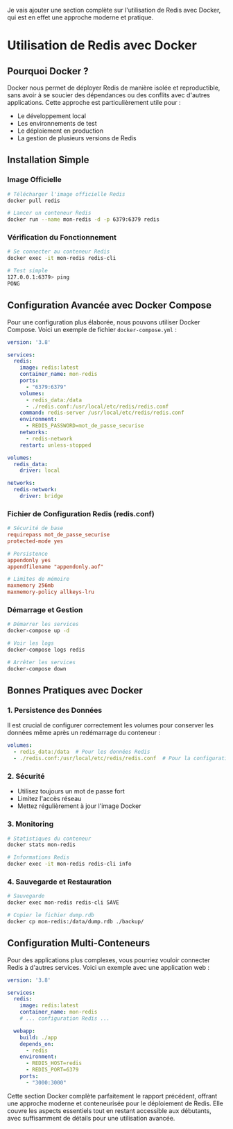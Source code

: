 Je vais ajouter une section complète sur l'utilisation de Redis avec Docker, qui est en effet une approche moderne et pratique.

# Utilisation de Redis avec Docker

## Pourquoi Docker ?
Docker nous permet de déployer Redis de manière isolée et reproductible, sans avoir à se soucier des dépendances ou des conflits avec d'autres applications. Cette approche est particulièrement utile pour :
- Le développement local
- Les environnements de test
- Le déploiement en production
- La gestion de plusieurs versions de Redis

## Installation Simple

### Image Officielle
```bash
# Télécharger l'image officielle Redis
docker pull redis

# Lancer un conteneur Redis
docker run --name mon-redis -d -p 6379:6379 redis
```

### Vérification du Fonctionnement
```bash
# Se connecter au conteneur Redis
docker exec -it mon-redis redis-cli

# Test simple
127.0.0.1:6379> ping
PONG
```

## Configuration Avancée avec Docker Compose

Pour une configuration plus élaborée, nous pouvons utiliser Docker Compose. Voici un exemple de fichier `docker-compose.yml` :

```yaml
version: '3.8'

services:
  redis:
    image: redis:latest
    container_name: mon-redis
    ports:
      - "6379:6379"
    volumes:
      - redis_data:/data
      - ./redis.conf:/usr/local/etc/redis/redis.conf
    command: redis-server /usr/local/etc/redis/redis.conf
    environment:
      - REDIS_PASSWORD=mot_de_passe_securise
    networks:
      - redis-network
    restart: unless-stopped

volumes:
  redis_data:
    driver: local

networks:
  redis-network:
    driver: bridge
```

### Fichier de Configuration Redis (redis.conf)
```conf
# Sécurité de base
requirepass mot_de_passe_securise
protected-mode yes

# Persistence
appendonly yes
appendfilename "appendonly.aof"

# Limites de mémoire
maxmemory 256mb
maxmemory-policy allkeys-lru
```

### Démarrage et Gestion
```bash
# Démarrer les services
docker-compose up -d

# Voir les logs
docker-compose logs redis

# Arrêter les services
docker-compose down
```

## Bonnes Pratiques avec Docker

### 1. Persistence des Données
Il est crucial de configurer correctement les volumes pour conserver les données même après un redémarrage du conteneur :
```yaml
volumes:
  - redis_data:/data  # Pour les données Redis
  - ./redis.conf:/usr/local/etc/redis/redis.conf  # Pour la configuration
```

### 2. Sécurité
- Utilisez toujours un mot de passe fort
- Limitez l'accès réseau
- Mettez régulièrement à jour l'image Docker

### 3. Monitoring
```bash
# Statistiques du conteneur
docker stats mon-redis

# Informations Redis
docker exec -it mon-redis redis-cli info
```

### 4. Sauvegarde et Restauration
```bash
# Sauvegarde
docker exec mon-redis redis-cli SAVE

# Copier le fichier dump.rdb
docker cp mon-redis:/data/dump.rdb ./backup/
```

## Configuration Multi-Conteneurs

Pour des applications plus complexes, vous pourriez vouloir connecter Redis à d'autres services. Voici un exemple avec une application web :

```yaml
version: '3.8'

services:
  redis:
    image: redis:latest
    container_name: mon-redis
    # ... configuration Redis ...

  webapp:
    build: ./app
    depends_on:
      - redis
    environment:
      - REDIS_HOST=redis
      - REDIS_PORT=6379
    ports:
      - "3000:3000"
```

Cette section Docker complète parfaitement le rapport précédent, offrant une approche moderne et conteneurisée pour le déploiement de Redis. Elle couvre les aspects essentiels tout en restant accessible aux débutants, avec suffisamment de détails pour une utilisation avancée.
